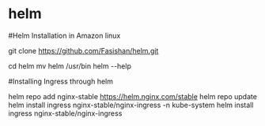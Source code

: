 # helm
#Helm Installation in Amazon linux

git clone https://github.com/Fasishan/helm.git

cd helm
mv helm /usr/bin
helm --help


#Installing Ingress through helm
  
  helm repo add nginx-stable https://helm.nginx.com/stable
  helm repo update
  helm install ingress nginx-stable/nginx-ingress -n kube-system
  helm install ingress nginx-stable/nginx-ingress
